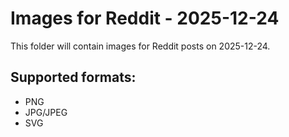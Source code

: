 # Images for Reddit - 2025-12-24

This folder will contain images for Reddit posts on 2025-12-24.

## Supported formats:
- PNG
- JPG/JPEG
- SVG
